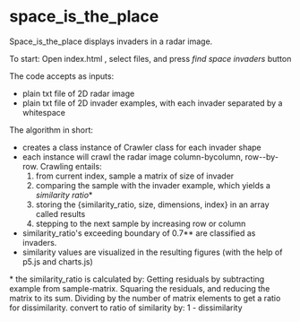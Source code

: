 # space_is_the_place

Space_is_the_place displays invaders in a radar image.

To start: Open index.html , select files, and press *find space invaders* button

The code accepts as inputs:
- plain txt file of 2D radar image
- plain txt file of 2D invader examples, with each invader separated by a whitespace

The algorithm in short:
- creates a class instance of Crawler class for each invader shape
- each instance will crawl the radar image column-bycolumn, row--by-row. Crawling entails: 
  1. from current index, sample a matrix of size of invader 
  2. comparing the sample with the invader example, which yields a *similarity ratio**
  3. storing the {similarity_ratio, size, dimensions, index} in an array called results
  4. stepping to the next sample by increasing row or column
- similarity_ratio's exceeding boundary of 0.7** are classified as invaders.
- similarity values are visualized in the resulting figures (with the help of p5.js and charts.js)


<nowiki>*</nowiki> the similarity_ratio is calculated by:
Getting residuals by subtracting example from sample-matrix. 
Squaring the residuals, and reducing the matrix to its sum. 
Dividing by the number of matrix elements to get a ratio for dissimilarity.
convert to ratio of similarity by: 1 - dissimilarity
